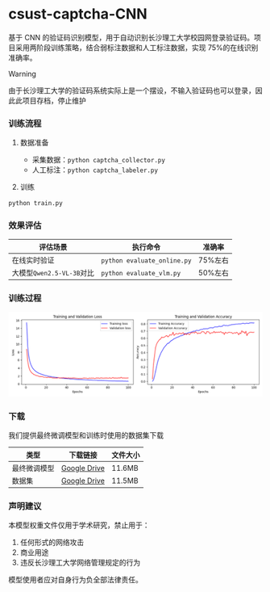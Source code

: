 # csust-captcha-CNN

基于 CNN 的验证码识别模型，用于自动识别长沙理工大学校园网登录验证码。项目采用两阶段训练策略，结合弱标注数据和人工标注数据，实现 75%的在线识别准确率。

> [!WARNING]
> 由于长沙理工大学的验证码系统实际上是一个摆设，不输入验证码也可以登录，因此此项目存档，停止维护

### 训练流程

1. 数据准备

   - 采集数据：`python captcha_collector.py`
   - 人工标注：`python captcha_labeler.py`

2. 训练

```bash
python train.py
```

### 效果评估

| 评估场景                  | 执行命令                    | 准确率  |
| ------------------------- | --------------------------- | ------- |
| 在线实时验证              | `python evaluate_online.py` | 75%左右 |
| 大模型`Qwen2.5-VL-3B`对比 | `python evaluate_vlm.py`    | 50%左右 |

### 训练过程

![训练曲线](training_history.png)

### 下载

我们提供最终微调模型和训练时使用的数据集下载

| 类型         | 下载链接                                                                                              | 文件大小 |
| ------------ | ----------------------------------------------------------------------------------------------------- | -------- |
| 最终微调模型 | [Google Drive](https://drive.google.com/file/d/1nIj_dre4XsuPOWXVijlm-22AA8GoZaMt/view?usp=drive_link) | 11.6MB   |
| 数据集       | [Google Drive](https://drive.google.com/file/d/1E6ZRNas95le87jy1OIU7SyQyQicgvOoB/view?usp=drive_link) | 11.5MB   |

### 声明建议

本模型权重文件仅用于学术研究，禁止用于：

1. 任何形式的网络攻击
2. 商业用途
3. 违反长沙理工大学网络管理规定的行为

模型使用者应对自身行为负全部法律责任。
